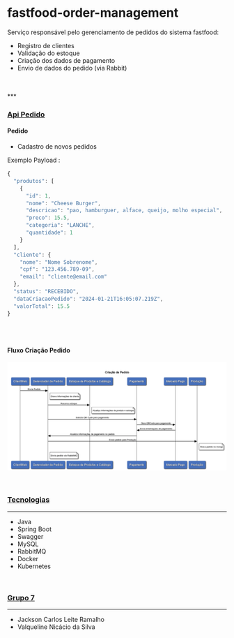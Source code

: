 # fastfood-order-management

Serviço responsável pelo gerenciamento de pedidos do sistema fastfood:

- Registro de clientes
- Validação do estoque
- Criação dos dados de pagamento
- Envio de dados do pedido (via Rabbit)
<br>
<br>
***


### [Api Pedido](#Api_Pedido)

#### **Pedido**
- Cadastro de novos pedidos


Exemplo Payload :
```javascript
{
  "produtos": [
    {
      "id": 1,
      "nome": "Cheese Burger",
      "descricao": "pao, hamburguer, alface, queijo, molho especial",
      "preco": 15.5,
      "categoria": "LANCHE",
      "quantidade": 1
    }
  ],
  "cliente": {
    "nome": "Nome Sobrenome",
    "cpf": "123.456.789-09",
    "email": "cliente@email.com"
  },
  "status": "RECEBIDO",
  "dataCriacaoPedido": "2024-01-21T16:05:07.219Z",
  "valorTotal": 15.5
}
```

<br>
<br>

#### **Fluxo Criação Pedido**

![Fluxo criacao de pedido](imagens/fluxo-criacao-de-pedido.png)

<br>

### [Tecnologias](#Tecnologias)
***
* Java
* Spring Boot
* Swagger
* MySQL
* RabbitMQ
* Docker
* Kubernetes

<br>

### [Grupo 7](#grupo-7)
***
* Jackson Carlos Leite Ramalho
* Valqueline Nicácio da Silva
